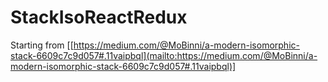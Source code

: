 # StackIsoReactRedux

Starting from [[https://medium.com/@MoBinni/a-modern-isomorphic-stack-6609c7c9d057#.11vaipbql](mailto:https://medium.com/@MoBinni/a-modern-isomorphic-stack-6609c7c9d057#.11vaipbql)]
